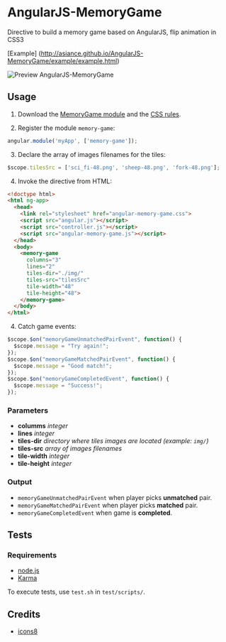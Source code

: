 AngularJS-MemoryGame
====================

Directive to build a memory game based on AngularJS, flip animation in CSS3

[Example] (http://asiance.github.io/AngularJS-MemoryGame/example/example.html)

![Preview AngularJS-MemoryGame](https://github.com/Asiance/AngularJS-MemoryGame/raw/master/preview.png)

Usage
------------

1. Download the [MemoryGame module](https://raw.github.com/Asiance/AngularJS-MemoryGame/master/src/angular-memory-game.js) and the [CSS rules](https://raw.github.com/Asiance/AngularJS-MemoryGame/master/src/angular-memory-game.css).

2. Register the module `memory-game`:
```javascript
angular.module('myApp', ['memory-game']);
```
3. Declare the array of images filenames for the tiles:
```javascript
$scope.tilesSrc = ['sci_fi-48.png', 'sheep-48.png', 'fork-48.png'];
```
4. Invoke the directive from HTML:
```html
<!doctype html>
<html ng-app>
  <head>
    <link rel="stylesheet" href="angular-memory-game.css">
    <script src="angular.js"></script>
    <script src="controller.js"></script>
    <script src="angular-memory-game.js"></script>
  </head>
  <body>
    <memory-game
      columns="3"
      lines="2"
      tiles-dir="./img/"
      tiles-src="tilesSrc"
      tile-width="48"
      tile-height="48">
    </memory-game>
  </body>
</html>
```

4. Catch game events:
```javascript
$scope.$on("memoryGameUnmatchedPairEvent", function() {
  $scope.message = "Try again!";
});
$scope.$on("memoryGameMatchedPairEvent", function() {
  $scope.message = "Good match!";
});
$scope.$on("memoryGameCompletedEvent", function() {
  $scope.message = "Success!";
});
```

### Parameters ###
- **columms** *integer*
- **lines** *integer*
- **tiles-dir** *directory where tiles images are located (example: `img/`)*
- **tiles-src** *array of images filenames*
- **tile-width** *integer*
- **tile-height** *integer*

### Output ###
- `memoryGameUnmatchedPairEvent` when player picks **unmatched** pair.
- `memoryGameMatchedPairEvent` when player picks **matched** pair.
- `memoryGameCompletedEvent` when game is **completed**.

Tests
-----
### Requirements ###

- [node.js](http://nodejs.org/)
- [Karma](http://karma-runner.github.io/0.8/index.html)

To execute tests, use `test.sh` in `test/scripts/`.

Credits
-------
- [icons8](http://icons8.com/)
